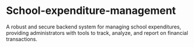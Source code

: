 # School-expenditure-management
A robust and secure backend system for managing school expenditures, providing administrators with tools to track, analyze, and report on financial transactions. 
